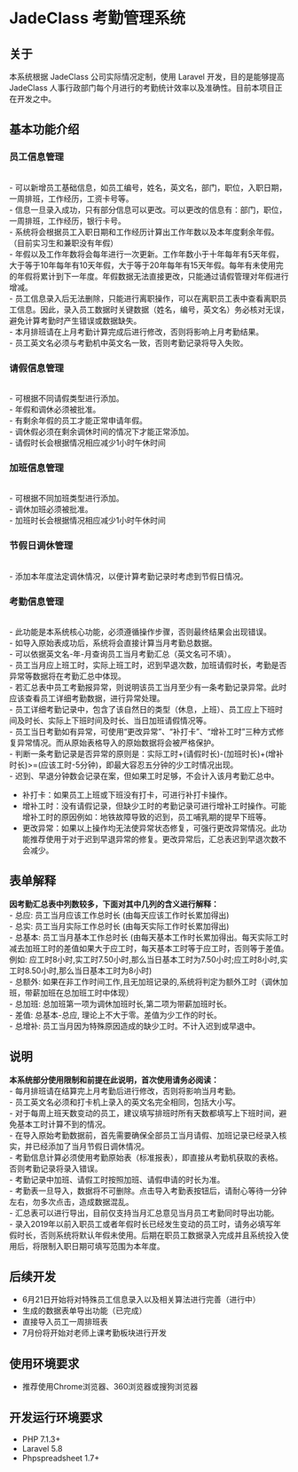 # JadeClass 考勤管理系统
## 关于
本系统根据 JadeClass 公司实际情况定制，使用 Laravel 开发，目的是能够提高 JadeClass 人事行政部门每个月进行的考勤统计效率以及准确性。目前本项目正在开发之中。

## 基本功能介绍
### 员工信息管理
<br>- 可以新增员工基础信息，如员工编号，姓名，英文名，部门，职位，入职日期，一周排班，工作经历，工资卡号等。
<br>- 信息一旦录入成功，只有部分信息可以更改。可以更改的信息有：部门，职位，一周排班，工作经历，银行卡号。
<br>- 系统将会根据员工入职日期和工作经历计算出工作年数以及本年度剩余年假。（目前实习生和兼职没有年假）
<br>- 年假以及工作年数将会每年进行一次更新。工作年数小于十年每年有5天年假，大于等于10年每年有10天年假，大于等于20年每年有15天年假。每年有未使用完的年假将累计到下一年度。年假数据无法直接更改，只能通过请假管理对年假进行增减。
<br>- 员工信息录入后无法删除，只能进行离职操作，可以在离职员工表中查看离职员工信息。因此，录入员工数据时关键数据（姓名，编号，英文名）务必核对无误，避免计算考勤时产生错误或数据缺失。
<br>- 本月排班请在上月考勤计算完成后进行修改，否则将影响上月考勤结果。
<br>- 员工英文名必须与考勤机中英文名一致，否则考勤记录将导入失败。
### 请假信息管理
<br>- 可根据不同请假类型进行添加。
<br>- 年假和调休必须被批准。
<br>- 有剩余年假的员工才能正常申请年假。
<br>- 调休假必须在剩余调休时间的情况下才能正常添加。
<br>- 请假时长会根据情况相应减少1小时午休时间
### 加班信息管理
<br>- 可根据不同加班类型进行添加。
<br>- 调休加班必须被批准。
<br>- 加班时长会根据情况相应减少1小时午休时间
### 节假日调休管理
<br>- 添加本年度法定调休情况，以便计算考勤记录时考虑到节假日情况。
### 考勤信息管理
<br>- 此功能是本系统核心功能，必须遵循操作步骤，否则最终结果会出现错误。
<br>- 如导入原始表成功后，系统将会直接计算当月考勤总数据。
<br>- 可以依据英文名-年-月查询员工当月考勤汇总（英文名可不填）。
<br>- 员工当月应上班工时，实际上班工时，迟到早退次数，加班请假时长，考勤是否异常等数据将在考勤汇总中体现。
<br>- 若汇总表中员工考勤报异常，则说明该员工当月至少有一条考勤记录异常。此时应该查看员工详细考勤数据，进行异常处理。
<br>- 员工详细考勤记录中，包含了该自然日的类型（休息，上班）、员工应上下班时间及时长、实际上下班时间及时长、当日加班请假情况等。
<br>- 员工当日考勤如有异常，可使用“更改异常”、“补打卡”、“增补工时”三种方式修复异常情况。而从原始表格导入的原始数据将会被严格保护。
<br>- 判断一条考勤记录是否异常的原则是：实际工时+(请假时长)-(加班时长)+(增补时长)>=(应该工时-5分钟)，即最大容忍五分钟的少工时情况出现。
<br>- 迟到、早退分钟数会记录在案，但如果工时足够，不会计入该月考勤汇总中。
* 补打卡：如果员工上班或下班没有打卡，可进行补打卡操作。
* 增补工时：没有请假记录，但缺少工时的考勤记录可进行增补工时操作。可能增补工时的原因例如：地铁故障导致的迟到，员工哺乳期的提早下班等。
* 更改异常：如果以上操作均无法使异常状态修复，可强行更改异常情况。此功能推荐使用于对于迟到早退异常的修复。更改异常后，汇总表迟到早退次数不会减少。

## 表单解释
**因考勤汇总表中列数较多，下面对其中几列的含义进行解释：**
<br>- 总应: 员工当月应该工作总时长 (由每天应该工作时长累加得出)
<br>- 总实: 员工当月实际工作总时长 (由每天实际工作时长累加得出)
<br>- 总基本: 员工当月基本工作总时长 (由每天基本工作时长累加得出。每天实际工时减去加班工时的差值如果大于应工时，每天基本工时等于应工时，否则等于差值。例如: 应工时8小时,实工时7.50小时,那么当日基本工时为7.50小时;应工时8小时,实工时8.50小时,那么当日基本工时为8小时)
<br>- 总额外: 如果在非工作时间工作,且无加班记录的,系统将判定为额外工时（调休加班，带薪加班在总加班工时中体现）
<br>- 总加班: 总加班第一项为调休加班时长,第二项为带薪加班时长。
<br>- 差值: 总基本-总应, 理论上不大于零。差值为少工作的时长。
<br>- 总增补: 员工当月因为特殊原因造成的缺少工时。不计入迟到或早退中。

## 说明
**本系统部分使用限制和前提在此说明，首次使用请务必阅读：**
<br>- 每月排班请在结算完上月考勤后进行修改，否则将影响当月考勤。
<br>- 员工英文名必须和打卡机上录入的英文名完全相同，包括大小写。
<br>- 对于每周上班天数变动的员工，建议填写排班时所有天数都填写上下班时间，避免基本工时计算不到的情况。
<br>- 在导入原始考勤数据前，首先需要确保全部员工当月请假、加班记录已经录入核实，并已经添加了当月节假日调休情况。
<br>- 考勤信息计算必须使用考勤原始表（标准报表），即直接从考勤机获取的表格。否则考勤记录将录入错误。
<br>- 考勤记录中加班、请假工时按照加班、请假申请的时长为准。
<br>- 考勤表一旦导入，数据将不可删除。点击导入考勤表按钮后，请耐心等待一分钟左右，勿多次点击，造成数据混乱。
<br>- 汇总表可以进行导出，目前仅支持当月汇总意见当月员工考勤同时导出功能。
<br>- 录入2019年以前入职员工或者年假时长已经发生变动的员工时，请务必填写年假时长，否则系统将默认年假未使用。后期在职员工数据录入完成并且系统投入使用后，将限制入职日期可填写范围为本年度。


## 后续开发
-   6月21日开始将对特殊员工信息录入以及相关算法进行完善（进行中）
-   生成的数据表单导出功能（已完成）
-   直接导入员工一周排班表
-   7月份将开始对老师上课考勤板块进行开发

## 使用环境要求
- 推荐使用Chrome浏览器、360浏览器或搜狗浏览器

## 开发运行环境要求
-   PHP 7.1.3+
-   Laravel 5.8
-   Phpspreadsheet 1.7+

